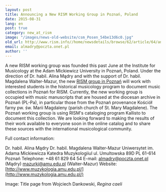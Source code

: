 ```yaml
---
layout: post
title: Announcing a New RISM Working Group in Poznań, Poland
date: 2015-08-31
lang: en
post: true
category: new_at_rism
image: "/images/news-old-website/csm_Posen_54be13d6c0.jpg"
old_url: http://www.rism.info//home/newsdetails/browse/62/article/64/announcing-a-new-rism-working-group-in-poznan-poland.html
email: almadry@poczta.onet.pl
author: ''
---
```


A new RISM working group was founded this past June at the Institute for Musicology at the Adam Mickiewicz University in Poznań, Poland. Under the direction of Dr. habil. Alina Mądry and with the support of Dr. habil. Magdalena Walter-Mazur, the new [RISM group in Poznań](/international/working-groups.html) will work with interested students in the historical musicology program to document music collections in Poznań for RISM. Currently, the new working group is occupied with music manuscripts that are housed at the diocesan archive in Poznań (PL-Pa), in particular those from the Poznań provenance Kościół farny pw. św. Marii Magdaleny (parish church of St. Mary Magdalene). The Poznań working group is using RISM's cataloging program Kallisto to document this collection. We are looking forward to making the results of their work available to everyone soon in the online catalog and to share these sources with the international musicological community.

Full contact information:

Dr. habil. Alina Mądry
Dr. habil. Magdalena Walter-Mazur
Uniwersytet im. Adama Mickiewicza
Katedra Muzykologiiul
ul. Umultowska 89D
PL 61-614 Poznań
Telephone: +48 61 829 64 54
E-mail: [almadry@poczta.onet.pl](mailto:almadry@poczta.onet.pl) (Mądry)
[mazurki@amu.edu.pl](mailto:mazurki@amu.edu.pl) (Walter-Mazur)
Website: [http://www.muzykologia.amu.edu.pl/](http://www.muzykologia.amu.edu.pl/)


Image: Title page from Wojciech Dankowski, _Regina caeli_

